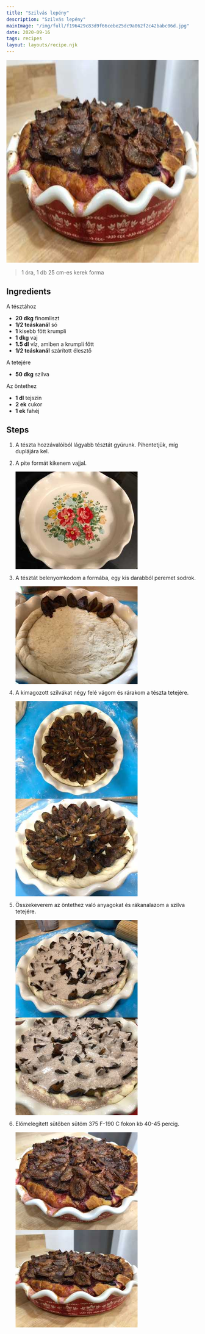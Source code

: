 ```yaml
---
title: "Szilvás lepény"
description: "Szilvás lepény"
mainImage: "/img/full/f196429c83d9f66cebe25dc9a062f2c42babc06d.jpg"
date: 2020-09-16
tags: recipes
layout: layouts/recipe.njk
---
```

                            
<p align="center"><a href="https://cookpad.com/hu/receptek/13619435-szilvas-lepeny" rel="Recipe source page"><img width="751" height="532" src="/img/full/f196429c83d9f66cebe25dc9a062f2c42babc06d.jpg"/></a></p>

> 1 óra, 1 db 25 cm-es kerek forma 

## Ingredients

A tésztához
* **20 dkg** finomliszt
* **1/2 teáskanál** só
* **1** kisebb főtt krumpli
* **1 dkg** vaj
* **1.5 dl** víz, amiben a krumpli főtt
* **1/2 teáskanál** szárított élesztő

A tetejére
* **50 dkg** szilva

Az öntethez
* **1 dl** tejszin
* **2 ek** cukor
* **1 ek** fahéj

## Steps

1. A tészta hozzávalóiból lágyabb tésztát gyúrunk. Pihentetjük, míg duplájára kel.
 
    <div style="clear: both"/>

2. A pite formát kikenem vajjal.
 
    <p><img width="320" height="256" align="left" src="/img/full/67c1a033bc521055e98fbbaff72a226dca9284a5.jpg"/></p><div style="clear: both"/>

3. A tésztát belenyomkodom a formába, egy kis darabból peremet sodrok.
 
    <p><img width="320" height="256" align="left" src="/img/full/c429351d53ea218b61f9a9c1fd7e1bedc0f113fa.jpg"/></p><div style="clear: both"/>

4. A kimagozott szilvákat négy felé vágom és rárakom a tészta tetejére.
 
    <p><img width="320" height="256" align="left" src="/img/full/9db756b9cda96cef56281577549b55251e52ff80.jpg"/></p><p><img width="320" height="256" align="left" src="/img/full/865e34d64e5f9b48456204213729841960015a5d.jpg"/></p><div style="clear: both"/>

5. Összekeverem az öntethez való anyagokat és rákanalazom a szilva tetejére.
 
    <p><img width="320" height="256" align="left" src="/img/full/cbb1569b2136042daae042bdbead26a349322a8a.jpg"/></p><p><img width="320" height="256" align="left" src="/img/full/4281cc161220c81758009c268f8a244fdb7ebe2a.jpg"/></p><div style="clear: both"/>

6. Előmelegített sütőben sütöm 375 F-190 C fokon kb 40-45 percig.
 
    <p><img width="320" height="256" align="left" src="/img/full/2711958695e716b9345da9896ee8679d2d54b4a5.jpg"/></p><p><img width="320" height="256" align="left" src="/img/full/a2aedce0b53d41a55c201e6bb6cf9e23ba3d4bf2.jpg"/></p><div style="clear: both"/>

